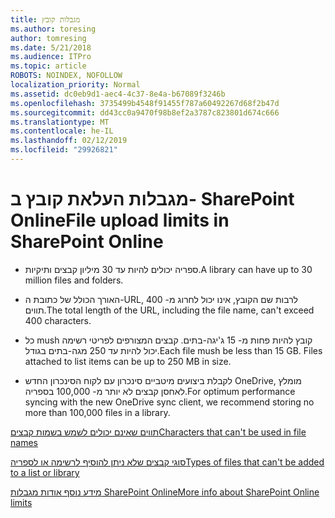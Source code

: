 ```yaml
---
title: מגבלות קובץ
ms.author: toresing
author: tomresing
ms.date: 5/21/2018
ms.audience: ITPro
ms.topic: article
ROBOTS: NOINDEX, NOFOLLOW
localization_priority: Normal
ms.assetid: dc0eb9d1-aec4-4c37-8e4a-b67089f3246b
ms.openlocfilehash: 3735499b4548f91455f787a60492267d68f2b47d
ms.sourcegitcommit: dd43cc0a9470f98b8ef2a3787c823801d674c666
ms.translationtype: MT
ms.contentlocale: he-IL
ms.lasthandoff: 02/12/2019
ms.locfileid: "29926821"
---
```

# <a name="file-upload-limits-in-sharepoint-online"></a><span data-ttu-id="95022-102">מגבלות העלאת קובץ ב- SharePoint Online</span><span class="sxs-lookup"><span data-stu-id="95022-102">File upload limits in SharePoint Online</span></span>

- <span data-ttu-id="95022-103">ספריה יכולים להיות עד 30 מיליון קבצים ותיקיות.</span><span class="sxs-lookup"><span data-stu-id="95022-103">A library can have up to 30 million files and folders.</span></span>
    
- <span data-ttu-id="95022-104">האורך הכולל של כתובת ה-URL, לרבות שם הקובץ, אינו יכול לחרוג מ- 400 תווים.</span><span class="sxs-lookup"><span data-stu-id="95022-104">The total length of the URL, including the file name, can't exceed 400 characters.</span></span>
    
- <span data-ttu-id="95022-p101">כל mush קובץ להיות פחות מ- 15 ג'יגה-בתים. קבצים המצורפים לפריטי רשימה יכול להיות עד 250 מגה-בתים בגודל.</span><span class="sxs-lookup"><span data-stu-id="95022-p101">Each file mush be less than 15 GB. Files attached to list items can be up to 250 MB in size.</span></span>
    
- <span data-ttu-id="95022-107">לקבלת ביצועים מיטביים סינכרון עם לקוח הסינכרון החדש OneDrive, מומלץ לאחסן קבצים לא יותר מ- 100,000 בספריה.</span><span class="sxs-lookup"><span data-stu-id="95022-107">For optimum performance syncing with the new OneDrive sync client, we recommend storing no more than 100,000 files in a library.</span></span> 
    
[<span data-ttu-id="95022-108">תווים שאינם יכולים לשמש בשמות קבצים</span><span class="sxs-lookup"><span data-stu-id="95022-108">Characters that can't be used in file names</span></span>](https://go.microsoft.com/fwlink/?linkid=866430)
  
[<span data-ttu-id="95022-109">סוגי קבצים שלא ניתן להוסיף לרשימה או לספריה</span><span class="sxs-lookup"><span data-stu-id="95022-109">Types of files that can't be added to a list or library</span></span>](https://go.microsoft.com/fwlink/?linkid=273757)
  
[<span data-ttu-id="95022-110">מידע נוסף אודות מגבלות SharePoint Online</span><span class="sxs-lookup"><span data-stu-id="95022-110">More info about SharePoint Online limits</span></span>](https://go.microsoft.com/fwlink/?linkid=271273)
  

